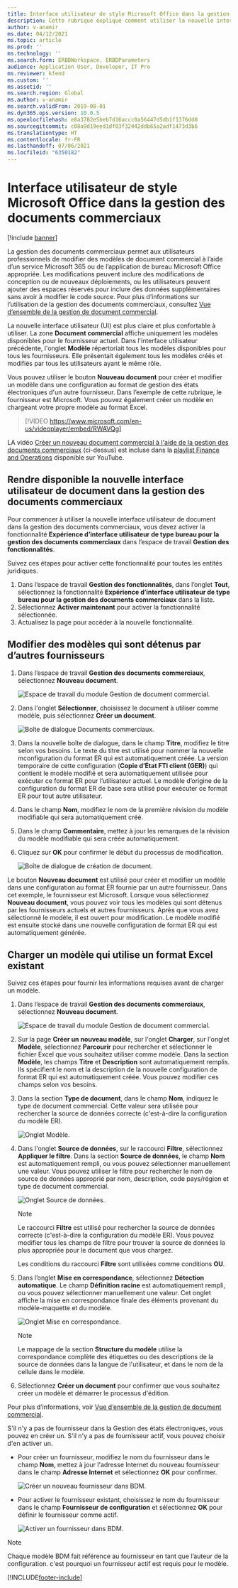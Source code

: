 ```yaml
---
title: Interface utilisateur de style Microsoft Office dans la gestion des documents commerciaux
description: Cette rubrique explique comment utiliser la nouvelle interface utilisateur dans la fonctionnalité de gestion des documents commerciaux de l’infrastructure de gestion des états électroniques (ER).
author: v-anamir
ms.date: 04/12/2021
ms.topic: article
ms.prod: ''
ms.technology: ''
ms.search.form: ERBDWorkspace, ERBDParameters
audience: Application User, Developer, IT Pro
ms.reviewer: kfend
ms.custom: ''
ms.assetid: ''
ms.search.region: Global
ms.author: v-anamir
ms.search.validFrom: 2019-08-01
ms.dyn365.ops.version: 10.0.5
ms.openlocfilehash: e8a3782e5beb7d16accc0a56447d5db1f1376dd8
ms.sourcegitcommit: c08a9d19eed1df03f32442ddb65a2adf1473d3b6
ms.translationtype: HT
ms.contentlocale: fr-FR
ms.lasthandoff: 07/06/2021
ms.locfileid: "6350182"
---
```

# <a name="microsoft-office-style-user-interface-in-business-document-management"></a>Interface utilisateur de style Microsoft Office dans la gestion des documents commerciaux

[!include [banner](../includes/banner.md)]

La gestion des documents commerciaux permet aux utilisateurs professionnels de modifier des modèles de document commercial à l’aide d’un service Microsoft 365 ou de l’application de bureau Microsoft Office appropriée. Les modifications peuvent inclure des modifications de conception ou de nouveaux déploiements, ou les utilisateurs peuvent ajouter des espaces réservés pour inclure des données supplémentaires sans avoir à modifier le code source. Pour plus d’informations sur l’utilisation de la gestion des documents commerciaux, consultez [Vue d’ensemble de la gestion de document commercial](er-business-document-management.md).

La nouvelle interface utilisateur (UI) est plus claire et plus confortable à utiliser. La zone **Document commercial** affiche uniquement les modèles disponibles pour le fournisseur actuel. Dans l'interface utilisateur précédente, l'onglet **Modèle** répertoriait tous les modèles disponibles pour tous les fournisseurs. Elle présentait également tous les modèles créés et modifiés par tous les utilisateurs ayant le même rôle.

Vous pouvez utiliser le bouton **Nouveau document** pour créer et modifier un modèle dans une configuration au format de gestion des états électroniques d'un autre fournisseur. Dans l’exemple de cette rubrique, le fournisseur est Microsoft. Vous pouvez également créer un modèle en chargeant votre propre modèle au format Excel.


> [!VIDEO https://www.microsoft.com/en-us/videoplayer/embed/RWAVQg]

LA vidéo [Créer un nouveau document commercial à l'aide de la gestion des documents commerciaux](https://youtu.be/gAIYl-mM_pw) (ci-dessus) est incluse dans la [playlist Finance and Operations](https://www.youtube.com/playlist?list=PLcakwueIHoT_SYfIaPGoOhloFoCXiUSyW) disponible sur YouTube.

## <a name="make-the-new-document-ui-in-business-document-management-available"></a>Rendre disponible la nouvelle interface utilisateur de document dans la gestion des documents commerciaux

Pour commencer à utiliser la nouvelle interface utilisateur de document dans la gestion des documents commerciaux, vous devez activer la fonctionnalité **Expérience d’interface utilisateur de type bureau pour la gestion des documents commerciaux** dans l’espace de travail **Gestion des fonctionnalités**.

Suivez ces étapes pour activer cette fonctionnalité pour toutes les entités juridiques.

1. Dans l’espace de travail **Gestion des fonctionnalités**, dans l’onglet **Tout**, sélectionnez la fonctionnalité **Expérience d’interface utilisateur de type bureau pour la gestion des documents commerciaux** dans la liste.
2. Sélectionnez **Activer maintenant** pour activer la fonctionnalité sélectionnée.
3. Actualisez la page pour accéder à la nouvelle fonctionnalité.

## <a name="edit-templates-that-are-owned-by-other-providers"></a>Modifier des modèles qui sont détenus par d’autres fournisseurs

1. Dans l’espace de travail **Gestion des documents commerciaux**, sélectionnez **Nouveau document**.

    ![Espace de travail du module Gestion de document commercial.](./media/BDM_overview_new_template1.png)

2. Dans l'onglet **Sélectionner**, choisissez le document à utiliser comme modèle, puis sélectionnez **Créer un document**.

    ![Boîte de dialogue Documents commerciaux.](./media/BDM_overview_new_template2.png)

3. Dans la nouvelle boîte de dialogue, dans le champ **Titre**, modifiez le titre selon vos besoins. Le texte du titre est utilisé pour nommer la nouvelle mconfiguration du format ER qui est automatiquement créée. La version temporaire de cette configuration (**Copie d’État FTI client (GER)**) qui contient le modèle modifié et sera automatiquement utilisée pour exécuter ce format ER pour l’utilisateur actuel. Le modèle d’origine de la configuration du format ER de base sera utilisé pour exécuter ce format ER pour tout autre utilisateur.
4. Dans le champ **Nom**, modifiez le nom de la première révision du modèle modifiable qui sera automatiquement créé.
5. Dans le champ **Commentaire**, mettez à jour les remarques de la révision du modèle modifiable qui sera créée automatiquement.
6. Cliquez sur **OK** pour confirmer le début du processus de modification.

    ![Boîte de dialogue de création de document.](./media/BDM_overview_new_template3.png)

Le bouton **Nouveau document** est utilisé pour créer et modifier un modèle dans une configuration au format ER fournie par un autre fournisseur. Dans cet exemple, le fournisseur est Microsoft. Lorsque vous sélectionnez **Nouveau document**, vous pouvez voir tous les modèles qui sont détenus par les fournisseurs actuels et autres fournisseurs. Après que vous avez sélectionné le modèle, il est ouvert pour modification. Le modèle modifié est ensuite stocké dans une nouvelle configuration de format ER qui est automatiquement générée.

## <a name="upload-a-template-that-uses-an-existing-excel-format"></a>Charger un modèle qui utilise un format Excel existant
Suivez ces étapes pour fournir les informations requises avant de charger un modèle.

1. Dans l’espace de travail **Gestion des documents commerciaux**, sélectionnez **Nouveau document**.

    ![Espace de travail du module Gestion de document commercial.](./media/BDM_overview_new_template1.png)
    
2. Sur la page **Créer un nouveau modèle**, sur l'onglet **Charger**, sur l'onglet **Modèle**, sélectionnez **Parcourir** pour rechercher et sélectionner le fichier Excel que vous souhaitez utiliser comme modèle. Dans la section **Modèle**, les champs **Titre** et **Description** sont automatiquement remplis. Ils spécifient le nom et la description de la nouvelle configuration de format ER qui est automatiquement créée. Vous pouvez modifier ces champs selon vos besoins.
3. Dans la section **Type de document**, dans le champ **Nom**, indiquez le type de document commercial. Cette valeur sera utilisée pour rechercher la source de données correcte (c'est-à-dire la configuration du modèle ER).

    ![Onglet Modèle.](./media/BDM_overview_new_UI_import_21.jpg)

4. Dans l'onglet **Source de données**, sur le raccourci **Filtre**, sélectionnez **Appliquer le filtre**. Dans la section **Source de données**, le champ **Nom** est automatiquement rempli, ou vous pouvez sélectionner manuellement une valeur. Vous pouvez utiliser le filtre pour rechercher le nom de source de données approprié par nom, description, code pays/région et type de document commercial.

    ![Onglet Source de données.](./media/BDM_overview_new_UI_import_31.jpg)
    
    > [!NOTE]
    > Le raccourci **Filtre** est utilisé pour rechercher la source de données correcte (c'est-à-dire la configuration du modèle ER). Vous pouvez modifier tous les champs de filtre pour trouver la source de données la plus appropriée pour le document que vous chargez.
    > 
    > Les conditions du raccourci **Filtre** sont utilisées comme conditions **OU**.
    
5. Dans l’onglet **Mise en correspondance**, sélectionnez **Détection automatique**. Le champ **Définition racine** est automatiquement rempli, ou vous pouvez sélectionner manuellement une valeur. Cet onglet affiche la mise en correspondance finale des éléments provenant du modèle-maquette et du modèle.

    ![Onglet Mise en correspondance.](./media/BDM_overview_new_UI_import_41.jpg)
    
   > [!NOTE]
   > Le mappage de la section **Structure du modèle** utilise la correspondance complète des étiquettes ou des descriptions de la source de données dans la langue de l'utilisateur, et dans le nom de la cellule dans le modèle.

6. Sélectionnez **Créer un document** pour confirmer que vous souhaitez créer un modèle et démarrer le processus d'édition.

Pour plus d’informations, voir [Vue d’ensemble de la gestion de document commercial](er-business-document-management.md).

S'il n'y a pas de fournisseur dans la Gestion des états électroniques, vous pouvez en créer un. S'il n'y a pas de fournisseur actif, vous pouvez choisir d'en activer un.

- Pour créer un fournisseur, modifiez le nom du fournisseur dans le champ **Nom**, mettez à jour l'adresse Internet du nouveau fournisseur dans le champ **Adresse Internet** et sélectionnez **OK** pour confirmer.

    ![Créer un nouveau fournisseur dans BDM.](./media/bdm_create_provider.png)
    
- Pour activer le fournisseur existant, choisissez le nom du fournisseur dans le champ **Fournisseur de configuration** et sélectionnez **OK** pour définir le fournisseur comme actif.

    ![Activer un fournisseur dans BDM.](./media/bdm_choose_provider.png)

> [!NOTE]
> Chaque modèle BDM fait référence au fournisseur en tant que l’auteur de la configuration. c'est pourquoi un fournisseur actif est requis pour le modèle.

[!INCLUDE[footer-include](../../../includes/footer-banner.md)]
